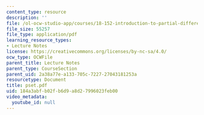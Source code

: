 ```yaml
---
content_type: resource
description: ''
file: /ol-ocw-studio-app/courses/18-152-introduction-to-partial-differential-equations-fall-2005/184a3abfb02fb6d9a8d27996023feb00_pset.pdf
file_size: 55257
file_type: application/pdf
learning_resource_types:
- Lecture Notes
license: https://creativecommons.org/licenses/by-nc-sa/4.0/
ocw_type: OCWFile
parent_title: Lecture Notes
parent_type: CourseSection
parent_uid: 2a38a77e-a133-705c-7227-27043181253a
resourcetype: Document
title: pset.pdf
uid: 184a3abf-b02f-b6d9-a8d2-7996023feb00
video_metadata:
  youtube_id: null
---
```

